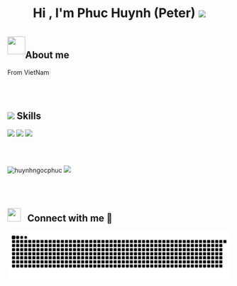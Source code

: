 
<h1 align="center"><b>Hi , I'm Phuc Huynh (Peter) </b><img src="https://media.giphy.com/media/hvRJCLFzcasrR4ia7z/giphy.gif" width="35"></h1>

<!-- About me -->
<br>
  <img align="left" src = "https://user-images.githubusercontent.com/63050133/156777293-72a6e681-2582-4a9d-ad92-09d1181d47c7.gif" width = 40px height=40px>
  <h2 align="left" font-weight="bold">About me</h2>  
<p>From VietNam</p>
<br>
<br>


<!-- Skill -->
## <img src="https://media2.giphy.com/media/QssGEmpkyEOhBCb7e1/giphy.gif?cid=ecf05e47a0n3gi1bfqntqmob8g9aid1oyj2wr3ds3mg700bl&rid=giphy.gif" width ="25"><b> Skills</b>

<img height="40" src="https://skillicons.dev/icons?i=react,redux,vue,mui,bootstrap,html,css,sass,js,ts"/>
<img height="40" src="https://skillicons.dev/icons?i=nodejs,express,ruby,postgresql,mysql,docker"/> 
<img height="40" src="https://skillicons.dev/icons?i=git,github,gitlab,vscode,visualstudio,windows,ubuntu"/>

<br><br>

<!-- start -->
<p>
	
<img height='200px' src="https://github-readme-stats.vercel.app/api?username=huynhngocphuc&show_icons=true&theme=gotham" alt="huynhngocphuc"/>
<img height='200px' src="https://github-readme-stats.vercel.app/api/top-langs/?username=zeeid&layout=compact&theme=aura&langs_count=9" />
</p>
<br><br>
<!-- connect with me -->

## <img src="https://media.giphy.com/media/iY8CRBdQXODJSCERIr/giphy.gif" width="30" height="30" style="margin-right: 10px;">  <b> Connect with me 🤝 </b>

<!-- snack-->
<p align = "center">
	<img src = "https://github.com/7oSkaaa/7oSkaaa/blob/output/github-contribution-grid-snake.svg?" alt = "Snake Game"/>
</p>
<!--
**huynhngocphuc/huynhngocphuc** is a ✨ _special_ ✨ repository because its `README.md` (this file) appears on your GitHub profile.

Here are some ideas to get you started:

- 🔭 I’m currently working on ...
- 🌱 I’m currently learning ...
- 👯 I’m looking to collaborate on ...
- 🤔 I’m looking for help with ...
- 💬 Ask me about ...
- 📫 How to reach me: ...
- 😄 Pronouns: ...
- ⚡ Fun fact: ...
-->


